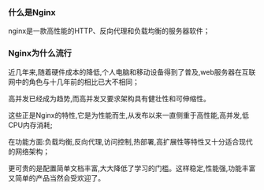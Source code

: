 
### 什么是Nginx

nginx是一款高性能的HTTP、反向代理和负载均衡的服务器软件；

### Nginx为什么流行

近几年来,随着硬件成本的降低,个人电脑和移动设备得到了普及,web服务器在互联网中的角色与十几年前的相比已大不相同；

高并发已经成为趋势,而高并发又要求架构具有健壮性和可伸缩性。

这些正是Nginx的特性,它是为性能而生,从发布以来一直侧重于高性能,高并发,低CPU内存消耗;

在功能方面:负载均衡,反向代理,访问控制,热部署,高扩展性等特性又十分适合现代的网络架构；

更可贵的是配置简单文档丰富,大大降低了学习的门槛。这样稳定,性能强,功能丰富又简单的产品当然会受欢迎了。